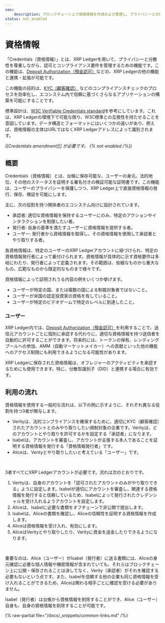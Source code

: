 ```yaml
---
seo:
    description: ブロックチェーン上で資格情報を作成および管理し、プライバシーと分散性を尊重しながら、支払いまたはその他の機能の認証を提供します。
status: not_enabled
---
```

# 資格情報

「Credentials（資格情報）」とは、XRP Ledgerを用いて、プライバシーと分散性を尊重しながら、認可とコンプライアンス要件を管理するための機能です。この機能は、[Deposit Authorization（預金認可）](../../concepts/accounts/depositauth.md)などの、XRP Ledgerの他の機能と連携・拡張が可能です。

この機能の目的は、[KYC（顧客確認）](https://ja.wikipedia.org/wiki/KYC) などのコンプライアンスチェックのプロセスを効率化し、エコシステム内で信頼に基づくさらなるアプリケーションの構築を可能にすることです。

標準設計は、[W3C Verifiable Credentials standard](https://www.w3.org/TR/vc-data-model-2.0/)を参考にしています。これは、XRP Ledgerの環境下で可能な限り、W3C標準との互換性を持たせることを意図しています。データ構造とフォーマットにはいくつかの違いがあり、例えば、資格情報の主体はURLではなくXRP Ledgerアドレスによって識別されます。

_([Credentials amendment][] が必要です。 {% not-enabled /%})_

## 概要

Credentials（資格情報）とは、台帳に保存可能な、ユーザーの身元、法的地位、その他のステータスを証明する署名付きの検証可能な証明書です。この機能は、ユーザーのプライバシーを保護しつつ、XRP Ledger上で直接資格情報の発行、保存、検証を可能にします。

主に、次の役割を持つ関係者のエコシステム向けに設計されています。

- 承認者: 適切な資格情報を保持するユーザーにのみ、特定のアクションやインタラクションを制限したい者。
- 発行者: 自身の基準を満たすユーザーに資格情報を提供する者。
- ユーザー: 発行者から資格情報を取得し、その資格情報を使用して承認者とやり取りする者。

各資格情報は、特定のユーザーのXRP Ledgerアカウントに紐づけられ、特定の資格情報発行者によって裏付けられます。資格情報が具体的に示す資格要件は多岐にわたり、発行者によって定義されます。その範囲は、些細なものから重大なもの、広範なものから限定的なものまで様々です。

資格情報によって証明されうる内容の例をいくつか挙げます。

- ユーザーが特定の国、または複数の国による制裁対象者ではないこと。
- ユーザーが米国の認定投資家の資格を有していること。
- ユーザーが特定のビデオゲームで特定のレベルに到達したこと。

### ユーザー

XRP Ledger内では、[Deposit Authorization（預金認可）](../../concepts/accounts/depositauth.md)を利用することで、送信元アカウントごとに個別に承認する代わりに、適切な資格情報を持つ送信者を自動的に許可することができます。将来的には、トークンの保有、レンディングプールへの参加、AMM（自動マーケットメイカー）への貢献といった他の機能へのアクセス制限にも利用できるようになる可能性があります。

XRP Ledgerに保存された資格情報は、オフレジャーのアクティビティを承認するためにも使用できます。特に、分散型識別子（DID）と連携する場合に有効です。

## 利用の流れ

資格情報を使用する一般的な流れは、以下の例に示すように、それぞれ異なる役割を持つ3者が関与します。

* Verityは、法的コンプライアンスを確保するために、適切にKYC（顧客確認）されたアカウントとのみやり取りしたい規制対象の企業です。Verityは、どのアカウントとやり取りを許可するかを設定する「承認者」になります。
* Isabelは、アカウントを審査し、アカウントが主張する本人であることを証明する資格情報を発行する「資格情報発行者」です。
* Aliceは、Verityとやり取りしたいと考えている「ユーザー」です。

&nbsp;

3者すべてにXRP Ledgerアカウントが必要です。流れは次のとおりです。

1. Verityは、自身のアカウントを「認可されたアカウントのみがやり取りできる」ように設定します。Isabelが適切にアカウントを審査し、関連する資格情報を発行すると信頼しているため、Isabelによって発行されたクレデンシャルを受け入れるようアカウントを設定します。
2. Aliceは、Isabelに必要な書類をオフチェーンで非公開で提出します。
3. Isabelは、Aliceの書類を確認し、Aliceの信頼性を証明する資格情報を作成します。
4. Aliceは資格情報を受け入れ、有効にします。
5. AliceはVerityとやり取りしたり、Verityに資金を送金したりできるようになります。

&nbsp;

重要なのは、Alice（ユーザー）がIsabel（発行者）に送る書類には、Aliceの身元確認に必要な個人情報や機密情報が含まれていても、それらはブロックチェーン上に公開・保存されることは決してなく、Verity（承認者）がそれを確認する必要もないという点です。また、Isabelを信頼する他の企業も同じ資格情報を受け入れることができるため、Aliceは関わる相手ごとに確認を受ける必要がありません。

Isabel（発行者）は台帳から資格情報を削除することができ、Alice（ユーザー）自身も、自身の資格情報を削除することが可能です。

{% raw-partial file="/docs/_snippets/common-links.md" /%}
